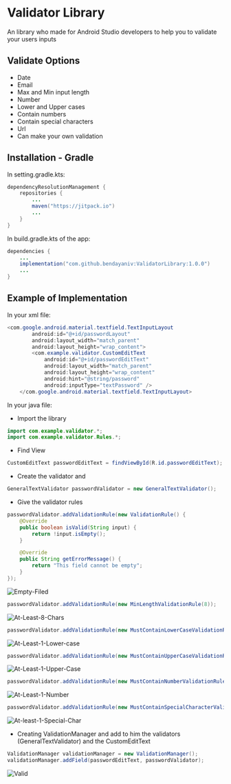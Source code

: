 # Validator Library
An library who made for Android Studio developers to help you to validate your users inputs

## Validate Options
- Date
- Email
- Max and Min input length
- Number
- Lower and Upper cases
- Contain numbers
- Contain special characters
- Url
- Can make your own validation


## Installation - Gradle

In setting.gradle.kts:
```java
dependencyResolutionManagement {
    repositories {
        ...
        maven("https://jitpack.io")
        ...
    }
}
```

In build.gradle.kts of the app:
```java
dependencies {
    ...
    implementation("com.github.bendayaniv:ValidatorLibrary:1.0.0")
    ...
}
```


## Example of Implementation
In your xml file:
```java
<com.google.android.material.textfield.TextInputLayout
        android:id="@+id/passwordLayout"
        android:layout_width="match_parent"
        android:layout_height="wrap_content">
        <com.example.validator.CustomEditText
            android:id="@+id/passwordEditText"
            android:layout_width="match_parent"
            android:layout_height="wrap_content"
            android:hint="@string/password"
            android:inputType="textPassword" />
    </com.google.android.material.textfield.TextInputLayout>
```

In your java file:
- Import the library
```java
import com.example.validator.*;
import com.example.validator.Rules.*;
```

- Find View
```java
CustomEditText passwordEditText = findViewById(R.id.passwordEditText);
```
- Create the validator and 
```java
GeneralTextValidator passwordValidator = new GeneralTextValidator();
```

- Give the validator rules
```java
passwordValidator.addValidationRule(new ValidationRule() {
    @Override
    public boolean isValid(String input) {
        return !input.isEmpty();
    }

    @Override
    public String getErrorMessage() {
        return "This field cannot be empty";
    }
});
```
![Empty-Filed](https://github.com/bendayaniv/ValidatorLibrary/assets/52703125/94d60878-3c69-4e8a-9d99-b927443489dd)

```java
passwordValidator.addValidationRule(new MinLengthValidationRule(8));
```
![At-Least-8-Chars](https://github.com/bendayaniv/ValidatorLibrary/assets/52703125/cab7e585-92c4-4809-bfce-707e8637c2ff)

```java
passwordValidator.addValidationRule(new MustContainLowerCaseValidationRule(1));
```
![At-Least-1-Lower-case](https://github.com/bendayaniv/ValidatorLibrary/assets/52703125/de18e284-6811-4c7c-9698-ce1f37ec85fe)

```java
passwordValidator.addValidationRule(new MustContainUpperCaseValidationRule(1));
```
![At-Least-1-Upper-Case](https://github.com/bendayaniv/ValidatorLibrary/assets/52703125/285c0ec8-5ea4-4b43-b077-f77d41ac23f5)

```java
passwordValidator.addValidationRule(new MustContainNumberValidationRule(1));
```
![At-Least-1-Number](https://github.com/bendayaniv/ValidatorLibrary/assets/52703125/a5a5623f-7562-42d8-91fa-30a6663e4ae6)

```java
passwordValidator.addValidationRule(new MustContainSpecialCharacterValidationRule(1));
```
![At-least-1-Special-Char](https://github.com/bendayaniv/ValidatorLibrary/assets/52703125/1a55065a-5c3d-4355-8253-70c7626aa4a4)


- Creating ValidationManager and add to him the validators (GeneralTextValidator) and the CustomEditText
```java
ValidationManager validationManager = new ValidationManager();
validationManager.addField(passwordEditText, passwordValidator);
```

![Valid](https://github.com/bendayaniv/ValidatorLibrary/assets/52703125/f91a2661-5cc7-42aa-9866-d58ec2c35382)




